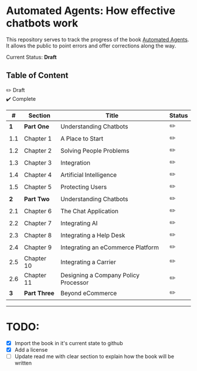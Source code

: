 # Automated Agents: How effective chatbots work

This repository serves to track the progress of the book [Automated Agents](https://www.automatedagentsbook.com/). It allows the public to point errors and offer corrections along the way.

Current Status: **Draft**



## Table of Content

:pencil2: Draft  
:heavy_check_mark: Complete

| # | Section | Title | Status |
|---| ------- | ----- | ------ |
| **1** | **Part One** | Understanding Chatbots  | :pencil2: |
| 1.1 | Chapter 1 | A Place to Start | :pencil2: | 
| 1.2 | Chapter 2 | Solving People Problems | :pencil2: | 
| 1.3 | Chapter 3 | Integration| :pencil2: | 
| 1.4 | Chapter 4 | Artificial Intelligence | :pencil2: | 
| 1.5 | Chapter 5 | Protecting Users | :pencil2: |
| **2** | **Part Two** | Understanding Chatbots  | :pencil2: |
| 2.1 | Chapter 6 | The Chat Application | :pencil2: | 
| 2.2 | Chapter 7 | Integrating AI | :pencil2: | 
| 2.3 | Chapter 8 | Integrating a Help Desk | :pencil2: | 
| 2.4 | Chapter 9 | Integrating an eCommerce Platform | :pencil2: | 
| 2.5 | Chapter 10 | Integrating a Carrier | :pencil2: | 
| 2.6 | Chapter 11 | Designing a Company Policy Processor | :pencil2: | 
| **3** | **Part Three** | Beyond eCommerce | :pencil2: |

---


# TODO:

- [x] Import the book in it's current state to github
- [x] Add a license
- [ ] Update read me with clear section to explain how the book will be written